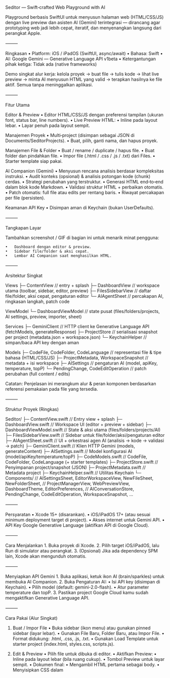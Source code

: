 Seditor — Swift‑crafted Web Playground with AI

Playground berbasis SwiftUI untuk menyusun halaman web (HTML/CSS/JS) dengan live preview dan asisten AI (Gemini) terintegrasi — dirancang agar prototyping web jadi lebih cepat, iteratif, dan menyenangkan langsung dari perangkat Apple.

⸻

Ringkasan
	•	Platform: iOS / iPadOS (SwiftUI, async/await)
	•	Bahasa: Swift
	•	AI: Google Gemini — Generative Language API v1beta
	•	Ketergantungan pihak ketiga: Tidak ada (native frameworks)

Demo singkat alur kerja: kelola proyek → buat file → tulis kode → lihat live preview → minta AI menyusun HTML yang valid → terapkan hasilnya ke file aktif. Semua tanpa meninggalkan aplikasi.

⸻

Fitur Utama

Editor & Preview
	•	Editor HTML/CSS/JS dengan preferensi tampilan (ukuran font, status bar, line numbers).
	•	Live Preview HTML:
	•	Inline pada layout lebar.
	•	Layar penuh pada layout sempit.

Manajemen Proyek
	•	Multi‑project (disimpan sebagai JSON di Documents/SeditorProjects).
	•	Buat, pilih, ganti nama, dan hapus proyek.

Manajemen File & Folder
	•	Buat / rename / duplicate / hapus file.
	•	Buat folder dan pindahkan file.
	•	Impor file (.html / .css / .js / .txt) dari Files.
	•	Starter template siap pakai.

AI Companion (Gemini)
	•	Menyusun rencana analisis berdasar kompleksitas instruksi.
	•	Audit konteks (opsional) & analisis potongan kode (chunk) cerdas.
	•	Strategi perubahan yang terstruktur.
	•	Generasi HTML end‑to‑end dalam blok kode Markdown.
	•	Validasi struktur HTML + perbaikan otomatis.
	•	Patch otomatis: full file atau edits per rentang baris.
	•	Riwayat percakapan per file (persisten).

Keamanan API Key
	•	Disimpan aman di Keychain (bukan UserDefaults).

⸻

Tangkapan Layar

Tambahkan screenshot / GIF di bagian ini untuk menarik minat pengguna:

	•	Dashboard dengan editor & preview.
	•	Sidebar file/folder & aksi cepat.
	•	Lembar AI Companion saat menghasilkan HTML.

⸻

Arsitektur Singkat

Views
├─ ContentView              // entry + splash
├─ DashboardView            // workspace utama (toolbar, sidebar, editor, preview)
├─ FilesSidebarView         // daftar file/folder, aksi cepat, pengaturan editor
└─ AIAgentSheet             // percakapan AI, ringkasan langkah, patch code

ViewModel
└─ DashboardViewModel       // state pusat (files/folders/projects, AI settings, preview, importer, sheet)

Services
├─ GeminiClient             // HTTP client ke Generative Language API (fetchModels, generateResponse)
├─ ProjectStore             // serialisasi snapshot per project (metadata.json + workspace.json)
└─ KeychainHelper           // simpan/baca API key dengan aman

Models
├─ CodeFile, CodeFolder, CodeLanguage   // representasi file & tipe bahasa (HTML/CSS/JS)
├─ ProjectMetadata, WorkspaceSnapshot   // metadata + isi workspace
├─ AISettings                           // pengaturan AI (model, apiKey, temperature, topP)
└─ PendingChange, CodeEditOperation     // patch perubahan (full content / edits)

Catatan: Penjelasan ini merangkum alur & peran komponen berdasarkan referensi pemakaian pada file yang tersedia.

⸻

Struktur Proyek (Ringkas)

Seditor/
├─ ContentView.swift                 // Entry view + splash
├─ DashboardView.swift               // Workspace UI (editor + preview + sidebar)
├─ DashboardViewModel.swift          // State & aksi utama (files/folders/projects/AI)
├─ FilesSidebarView.swift            // Sidebar untuk file/folder/aksi/pengaturan editor
├─ AIAgentSheet.swift                // UI + orkestrasi agen AI (analisis → kode → validasi → patch)
├─ GeminiClient.swift                // Klien HTTP Gemini (models, generateContent)
├─ AISettings.swift                  // Model konfigurasi AI (model/apiKey/temperature/topP)
├─ CodeModels.swift                  // CodeFile, CodeFolder, CodeLanguage (+ starter templates)
├─ ProjectStore.swift                // Penyimpanan project/snapshot (JSON)
├─ ProjectMetadata.swift             // Metadata project
├─ KeychainHelper.swift              // Utilitas Keychain
└─ Components/                       // AISettingsSheet, EditorWorkspaceView, NewFileSheet, NewFolderSheet,
                                    // ProjectManagerView, WebPreviewView, DashboardTheme, EditorPreferences,
                                    // AIConversationStore, PendingChange, CodeEditOperation, WorkspaceSnapshot, ...


⸻

Persyaratan
	•	Xcode 15+ (disarankan).
	•	iOS/iPadOS 17+ (atau sesuai minimum deployment target di project).
	•	Akses internet untuk Gemini API.
	•	API Key Google Generative Language (aktifkan API di Google Cloud).

⸻

Cara Menjalankan
	1.	Buka proyek di Xcode.
	2.	Pilih target iOS/iPadOS, lalu Run di simulator atau perangkat.
	3.	(Opsional) Jika ada dependency SPM lain, Xcode akan mengunduh otomatis.

⸻

Menyiapkan API Gemini
	1.	Buka aplikasi, ketuk ikon AI (brain/sparkles) untuk membuka AI Companion.
	2.	Buka Pengaturan AI:
	•	Isi API key (disimpan di Keychain).
	•	Pilih model (default: gemini-2.0-flash).
	•	Atur parameter temperature dan topP.
	3.	Pastikan project Google Cloud kamu sudah mengaktifkan Generative Language API.

⸻

Cara Pakai (Alur Singkat)

1) Buat / Impor File
	•	Buka sidebar (ikon menu) atau gunakan pinned sidebar (layar lebar).
	•	Gunakan File Baru, Folder Baru, atau Impor File.
	•	Format didukung: .html, .css, .js, .txt.
	•	Gunakan Load Template untuk starter project (index.html, styles.css, scripts.js).

2) Edit & Preview
	•	Pilih file untuk dibuka di editor.
	•	Aktifkan Preview:
	•	Inline pada layout lebar (bila ruang cukup).
	•	Tombol Preview untuk layar sempit.
	•	Dokumen final:
	•	Mengambil HTML pertama sebagai body.
	•	Menyisipkan CSS dalam <style> dan JS dalam <script> di <head> / <body> sesuai builder.

3) AI Companion (Gemini)
	•	Buka AI Companion.
	•	Pastikan ada file aktif dan API key terisi.
	•	Tulis instruksi, contoh: “Buat landing page simpel dengan hero, grid 3 kolom, footer.”
	•	Pipeline AI (ringkas):
	1.	Profil kompleksitas (heuristik)
	2.	Rencana analisis
	3.	Audit konteks (opsional)
	4.	Pemetaan struktur file
	5.	Analisis potongan kode (opsional)
	6.	Strategi perubahan
	7.	Generasi HTML (blok kode Markdown)
	8.	Validasi struktur + auto‑fix
	9.	Patch otomatis (full/edits per rentang baris)

⸻

Keamanan & Privasi
	•	API key disimpan di Keychain.
	•	Konten proyek diserialisasi ke JSON di direktori aplikasi (Documents/SeditorProjects).
	•	Pertimbangkan untuk menambahkan opsi redaction atau local-only mode (tanpa mengirim konteks file) jika diperlukan.

⸻

Roadmap (Usulan)
	•	macOS target (SwiftUI multi‑platform) + drag & drop antar jendela.
	•	Plugin AI: dukungan model lain (mis. OpenAI / lokaI LLM via server lokal).
	•	Validator tambahan: HTML/CSS linting, aksesibilitas dasar (ARIA checks).
	•	Eksport proyek sebagai ZIP + share sheet.
	•	Unit tests untuk ProjectStore, GeminiClient, & patch engine.

⸻

FAQ (Singkat)

Q: Apakah butuh akun berbayar untuk Gemini?
A: Bergantung kuota & kebijakan Google Cloud project kamu. Pastikan billing & API diaktifkan.

Q: Bisa jalan offline?
A: Editor & preview bisa; namun fitur AI memerlukan koneksi internet.

Q: Apakah ada ketergantungan pihak ketiga?
A: Tidak — seluruhnya memanfaatkan native frameworks.

⸻

